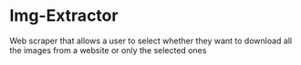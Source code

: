 # Img-Extractor
Web scraper that allows a user to select whether they want to download all the images from a website or only the selected ones
